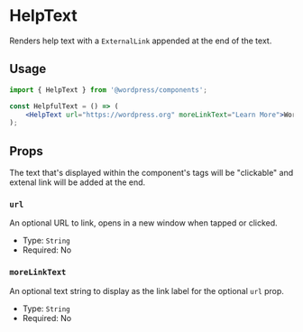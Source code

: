 # HelpText

Renders help text with a `ExternalLink` appended at the end of the text.

## Usage

```jsx
import { HelpText } from '@wordpress/components';

const HelpfulText = () => (
	<HelpText url="https://wordpress.org" moreLinkText="Learn More">WordPress is an easy to use publishing tool</HelpText>
);
```

## Props

The text that's displayed within the component's tags will be "clickable" and extenal link will be added at the end.

### `url`

An optional URL to link, opens in a new window when tapped or clicked.

-   Type: `String`
-   Required: No

### `moreLinkText` 

An optional text string to display as the link label for the optional `url` prop. 

-   Type: `String`
-   Required: No
